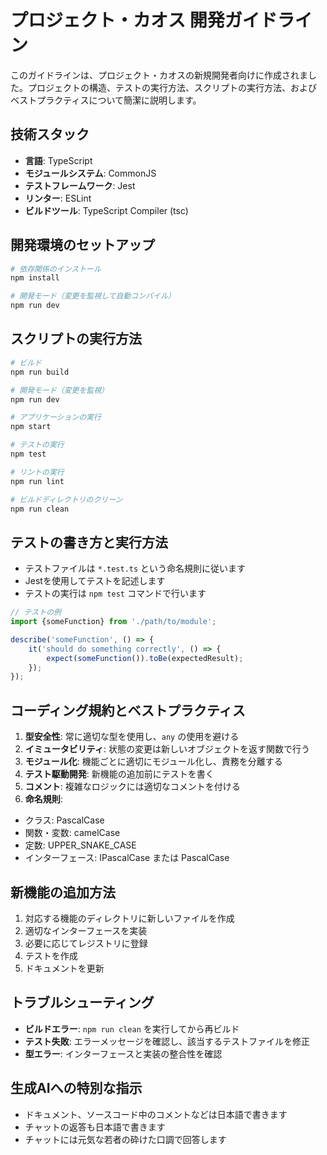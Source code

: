 # プロジェクト・カオス 開発ガイドライン

このガイドラインは、プロジェクト・カオスの新規開発者向けに作成されました。プロジェクトの構造、テストの実行方法、スクリプトの実行方法、およびベストプラクティスについて簡潔に説明します。

## 技術スタック

- **言語**: TypeScript
- **モジュールシステム**: CommonJS
- **テストフレームワーク**: Jest
- **リンター**: ESLint
- **ビルドツール**: TypeScript Compiler (tsc)

## 開発環境のセットアップ

```bash
# 依存関係のインストール
npm install

# 開発モード（変更を監視して自動コンパイル）
npm run dev
```

## スクリプトの実行方法

```bash
# ビルド
npm run build

# 開発モード（変更を監視）
npm run dev

# アプリケーションの実行
npm start

# テストの実行
npm test

# リントの実行
npm run lint

# ビルドディレクトリのクリーン
npm run clean
```

## テストの書き方と実行方法

- テストファイルは `*.test.ts` という命名規則に従います
- Jestを使用してテストを記述します
- テストの実行は `npm test` コマンドで行います

```typescript
// テストの例
import {someFunction} from './path/to/module';

describe('someFunction', () => {
    it('should do something correctly', () => {
        expect(someFunction()).toBe(expectedResult);
    });
});
```

## コーディング規約とベストプラクティス

1. **型安全性**: 常に適切な型を使用し、`any` の使用を避ける
2. **イミュータビリティ**: 状態の変更は新しいオブジェクトを返す関数で行う
3. **モジュール化**: 機能ごとに適切にモジュール化し、責務を分離する
4. **テスト駆動開発**: 新機能の追加前にテストを書く
5. **コメント**: 複雑なロジックには適切なコメントを付ける
6. **命名規則**:

- クラス: PascalCase
- 関数・変数: camelCase
- 定数: UPPER_SNAKE_CASE
- インターフェース: IPascalCase または PascalCase

## 新機能の追加方法

1. 対応する機能のディレクトリに新しいファイルを作成
2. 適切なインターフェースを実装
3. 必要に応じてレジストリに登録
4. テストを作成
5. ドキュメントを更新

## トラブルシューティング

- **ビルドエラー**: `npm run clean` を実行してから再ビルド
- **テスト失敗**: エラーメッセージを確認し、該当するテストファイルを修正
- **型エラー**: インターフェースと実装の整合性を確認

## 生成AIへの特別な指示

- ドキュメント、ソースコード中のコメントなどは日本語で書きます
- チャットの返答も日本語で書きます
- チャットには元気な若者の砕けた口調で回答します